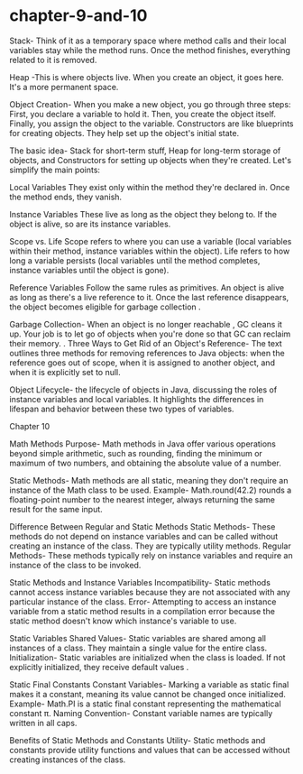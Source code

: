 # chapter-9-and-10
Stack- Think of it as a temporary space where method calls and their local variables stay while the method runs. Once the method finishes, everything related to it is removed.

Heap -This is where objects live. When you create an object, it goes here. It's a more permanent space.

Object Creation- When you make a new object, you go through three steps: First, you declare a variable to hold it. Then, you create the object itself. Finally, you assign the object to the variable. Constructors are like blueprints for creating objects. They help set up the object's initial state.

The basic idea- Stack for short-term stuff, Heap for long-term storage of objects, and Constructors for setting up objects when they're created.
Let's simplify the main points:

Local Variables They exist only within the method they're declared in. Once the method ends, they vanish.

Instance Variables These live as long as the object they belong to. If the object is alive, so are its instance variables.

Scope vs. Life Scope refers to where you can use a variable (local variables within their method, instance variables within the object). Life refers to how long a variable persists (local variables until the method completes, instance variables until the object is gone).

Reference Variables Follow the same rules as primitives. An object is alive as long as there's a live reference to it. Once the last reference disappears, the object becomes eligible for garbage collection .

Garbage Collection- When an object is no longer reachable , GC cleans it up. Your job is to let go of objects when you're done so that GC can reclaim their memory.
.
Three Ways to Get Rid of an Object's Reference- The text outlines three methods for removing references to Java objects: when the reference goes out of scope, when it is assigned to another object, and when it is explicitly set to null.

Object Lifecycle-  the lifecycle of objects in Java, discussing the roles of instance variables and local variables. It highlights the differences in lifespan and behavior between these two types of variables.









Chapter 10

Math Methods
Purpose- Math methods in Java offer various operations beyond simple arithmetic, such as rounding, finding the minimum or maximum of two numbers, and obtaining the absolute value of a number.

Static Methods- Math methods are all static, meaning they don't require an instance of the Math class to be used.
Example- Math.round(42.2) rounds a floating-point number to the nearest integer, always returning the same result for the same input.

Difference Between Regular and Static Methods
Static Methods- These methods do not depend on instance variables and can be called without creating an instance of the class. They are typically utility methods.
Regular Methods- These methods typically rely on instance variables and require an instance of the class to be invoked.

Static Methods and Instance Variables
Incompatibility- Static methods cannot access instance variables because they are not associated with any particular instance of the class.
Error- Attempting to access an instance variable from a static method results in a compilation error because the static method doesn't know which instance's variable to use.

Static Variables
Shared Values- Static variables are shared among all instances of a class. They maintain a single value for the entire class.
Initialization- Static variables are initialized when the class is loaded. If not explicitly initialized, they receive default values .

Static Final Constants
Constant Variables- Marking a variable as static final makes it a constant, meaning its value cannot be changed once initialized.
Example- Math.PI is a static final constant representing the mathematical constant π.
Naming Convention- Constant variable names are typically written in all caps.

Benefits of Static Methods and Constants
Utility- Static methods and constants provide utility functions and values that can be accessed without creating instances of the class.



